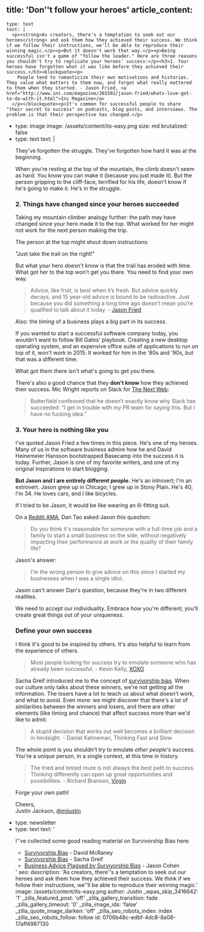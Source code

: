 title: 'Don''t follow your heroes'
article_content:
  -
    type: text
    text: |
      <p><strong>As creators, there's a temptation to seek out our heroes</strong> and ask them how they achieved their success. We think if we follow their instructions, we'll be able to reproduce their winning magic.</p><p>But it doesn't work that way.</p><p>Being successful isn't a game of "follow the leader." Here are three reasons you shouldn't try to replicate your heroes' success:</p><h3>1. Your heroes have forgotten what it was like before they achieved their success.</h3><blockquote><p>
        People tend to romanticize their own motivations and histories. They value what matters to them now, and forget what really mattered to them when they started. - Jason Fried, <a href="http://www.inc.com/magazine/201502/jason-fried/whats-love-got-to-do-with-it.html">Inc Magazine</a>
      </p></blockquote><p>It's common for successful people to share "their secret to success" on podcasts, blog posts, and interviews. The problem is that their perspective has changed.</p>
  -
    type: image
    image: /assets/content/its-easy.png
    size: md
    brutalized: false
  -
    type: text
    text: |
      <p>They've forgotten the struggle. They've forgotten how hard it was at the beginning.</p><p>When you're resting at the top of the mountain, the climb doesn't seem as hard. You know you can make it (because you just made it). But the person gripping to the cliff-face, terrified for his life, doesn't know if he's going to make it. He's in the struggle.</p><h3>2. Things have changed since your heroes succeeded</h3><p>Taking my mountain climber analogy further: the path may have changed since your hero made it to the top. What worked for her might not work for the next person making the trip.</p><p>The person at the top might shout down instructions:</p><p>"Just take the trail on the right!"</p><p>But what your hero doesn't know is that the trail has eroded with time. What got her to the top won't get you there. You need to find your own way.</p><blockquote><p>
        Advice, like fruit, is best when it’s fresh. But advice quickly decays, and 15 year-old advice is bound to be radioactive. Just because you did something a long time ago doesn’t mean you’re qualified to talk about it today. - <a href="https://signalvnoise.com/posts/3719-giving-less-advice">Jason Fried</a>
      </p></blockquote><p>Also: the <em>timing</em> of a business plays a big part in its success.</p><p>If you wanted to start a successful software company today, you wouldn't want to follow Bill Gates' playbook. Creating a new desktop operating system, and an expensive office suite of applications to run on top of it, won't work in 2015. It worked for him in the '80s and '90s, but that was a different time.</p><p>What got them there isn't what's going to get <em>you</em> there.</p><p>There's also a good chance that they <strong>don't know</strong> how they achieved their success. Mic Wright reports on Slack for <a href="http://thenextweb.com/apps/2015/01/19/slacks-stewart-butterfield-doesnt-fear-facebook-work-promises-offline-mode-soon/">The Next Web</a>:</p><blockquote><p>
        Butterfield confessed that he doesn’t exactly know why Slack has succeeded: “I get in trouble with my PR team for saying this. But I have no fucking idea.”
      </p></blockquote><h3>3. Your hero is nothing like you</h3><p>I've quoted Jason Fried a few times in this piece. He's one of my heroes. Many of us in the software business admire how he and David Heinemeier Hansson bootstrapped Basecamp into the success it is today. Further, Jason is one of my favorite writers, and one of my original inspirations to start blogging.</p><p><strong>But Jason and I are entirely different people.</strong> He's an introvert; I'm an extrovert. Jason grew up in Chicago; I grew up in Stony Plain. He's 40; I'm 34. He loves cars, and I like bicycles.</p><p>If I tried to be Jason, it would be like wearing an ill-fitting suit.</p><p>On a <a href="http://www.reddit.com/r/socialcitizens/comments/291zp4/hey_im_jason_fried_founder_ceo_at_basecamp_ama/cigwoom">Reddit AMA</a>, Dan Tao asked Jason this question:</p><blockquote><p>
        Do you think it's reasonable for someone with a full-time job and a family to start a small business on the side, without negatively impacting their performance at work or the quality of their family life?
      </p></blockquote><p>Jason's answer:</p><blockquote><p>
        I'm the wrong person to give advice on this since I started my businesses when I was a single idiot.
      </p></blockquote><p>Jason can't answer Dan's question, because they're in two different realities.</p><p>We need to accept our individuality. Embrace how you're different; you'll create great things out of your uniqueness.</p><h3>Define your own success</h3><p>I think it's good to be inspired by others. It's also helpful to learn from the experience of others.</p><blockquote><p>
        Most people looking for success try to emulate someone who has already been successful. - Kevin Kelly, <a href="https://www.youtube.com/watch?v=i1cmnizKPlk">XOXO</a>
      </p></blockquote><p>Sacha Greif introduced me to the concept of <a href="https://medium.com/@sachagreif/survivorship-bias-beeb6b85fa9c">survivorship bias</a>.&nbsp;When our&nbsp;culture only talks about these winners, we're&nbsp;not getting all the information. The losers have a lot to teach us about what doesn't work, and what to avoid. Even more: we might discover that there's a lot of similarities between the winners and losers, and there are other elements (like timing and chance) that affect success more than we'd like to admit.</p><blockquote><p>
        A stupid decision that works out well becomes a brilliant decision in hindsight. -&nbsp;Daniel Kahneman,&nbsp;Thinking Fast and Slow
      </p></blockquote><p>The whole point is you shouldn't try to emulate <em>other people's</em> success. You're a unique person, in a single context, at this time in history.</p><blockquote><p>
        The tried and tested route is not always the best path to success. Thinking differently can open up great opportunities and possibilities. - Richard Branson, <a href="http://www.virgin.com/richard-branson/flexible-working-is-smart-working">Virgin</a>
      </p></blockquote><p>Forge your own path!</p><p>Cheers,<br>Justin Jackson, <a href="https://twitter.com/mijustin">@mijustin</a></p>
  -
    type: newsletter
  -
    type: text
    text: '<p>I''ve collected some good reading material on Survivorship Bias here:<br></p><ul><li><a href="http://youarenotsosmart.com/2013/05/23/survivorship-bias/">Survivorship Bias</a> -&nbsp;David McRaney</li><li><a href="https://medium.com/@sachagreif/survivorship-bias-beeb6b85fa9c">Survivorship Bias</a> - Sacha Greif</li><li><a href="http://blog.asmartbear.com/business-advice-plagued-by-survivor-bias.html">Business Advice Plagued by Survivorship Bias</a> - Jason Cohen</li></ul>'
seo:
  description: 'As creators, there''s a temptation to seek out our heroes and ask them how they achieved their success. We think if we follow their instructions, we''ll be able to reproduce their winning magic.'
  image: /assets/content/its-easy.png
author: Justin
_wpas_skip_3416642: '1'
_zilla_featured_post: 'off'
_zilla_gallery_transition: fade
_zilla_gallery_timeout: '0'
_zilla_image_ids: 'false'
_zilla_quote_image_darken: 'off'
_zilla_seo_robots_index: index
_zilla_seo_robots_follow: follow
id: 0706b48c-edbf-4dc8-8a08-17aff4987130
